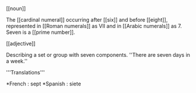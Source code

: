 [[noun]]

The [[cardinal numeral]] occurring after [[six]] and before [[eight]], represented in [[Roman numerals]] as VII and in [[Arabic numerals]] as 7. Seven is a [[prime number]].

[[adjective]]

Describing a set or group with seven components. ''There are seven days in a week.''


'''Translations'''

*French : sept
*Spanish : siete
